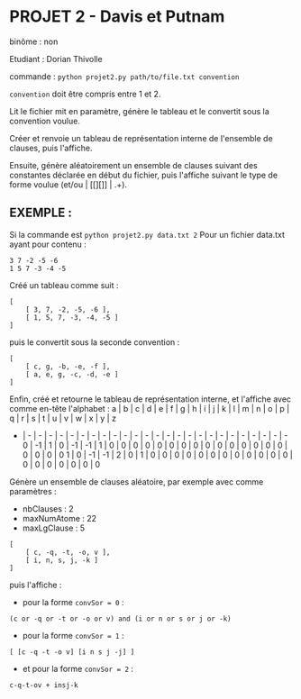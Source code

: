 # PROJET 2 - Davis et Putnam

binôme : non

Etudiant : Dorian Thivolle

commande : `python projet2.py path/to/file.txt convention`

`convention` doit être compris entre 1 et 2.

Lit le fichier mit en paramètre, génère le tableau et le convertit sous la convention voulue.

Créer et renvoie un tableau de représentation interne de l'ensemble de clauses, puis l'affiche.

Ensuite, génère aléatoirement un ensemble de clauses suivant des constantes déclarée en début du fichier, puis l'affiche suivant le type de forme voulue (et/ou | [[][]] | .+).

## EXEMPLE :

Si la commande est `python projet2.py data.txt 2`
Pour un fichier data.txt ayant pour contenu :
```
3 7 -2 -5 -6
1 5 7 -3 -4 -5
```

Créé un tableau comme suit :
```
[
    [ 3, 7, -2, -5, -6 ],
    [ 1, 5, 7, -3, -4, -5 ]
]
```

puis le convertit sous la seconde convention :
```
[
    [ c, g, -b, -e, -f ],
    [ a, e, g, -c, -d, -e ]
]
```

Enfin, créé et retourne le tableau de représentation interne, et l'affiche avec comme en-tête l'alphabet :
a | b  | c  | d  | e  | f  | g | h | i | j | k | l | m | n | o | p | q | r | s | t | u | v | w | x | y | z
- | -  | -  | -  | -  | -  | - | - | - | - | - | - | - | - | - | - | - | - | - | - | - | - | - | - | - | -
0 | -1 | 1  | 0  | -1 | -1 | 1 | 0 | 0 | 0 | 0 | 0 | 0 | 0 | 0 | 0 | 0 | 0 | 0 | 0 | 0 | 0 | 0 | 0 | 0 | 0
1 | 0  | -1 | -1 | 2  | 0  | 1 | 0 | 0 | 0 | 0 | 0 | 0 | 0 | 0 | 0 | 0 | 0 | 0 | 0 | 0 | 0 | 0 | 0 | 0 | 0

Génère un ensemble de clauses aléatoire, par exemple avec comme paramètres :

* nbClauses : 2
* maxNumAtome : 22
* maxLgClause : 5

```
[
    [ c, -q, -t, -o, v ],
    [ i, n, s, j, -k ]
]
```

puis l'affiche :

* pour la forme `convSor = 0` :

`(c or -q or -t or -o or v) and (i or n or s or j or -k)`

* pour la forme `convSor = 1` :

`[ [c -q -t -o v] [i n s j -j] ]`

* et pour la forme `convSor = 2` :

`c-q-t-ov + insj-k`